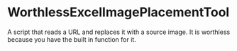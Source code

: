 # WorthlessExcelImagePlacementTool
A script that reads a URL and replaces it with a source image. It is worthless because you have the built in function for it.

